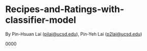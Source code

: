 # Recipes-and-Ratings-with-classifier-model

By Pin-Hsuan Lai (pilai@ucsd.edu), Pin-Yeh Lai (p2lai@ucsd.edu)


0000

